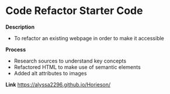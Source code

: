 # Code Refactor Starter Code
**Description**

- To refactor an existing webpage in order to make it accessible


**Process**
- Research sources to understand key concepts
- Refactored HTML to make use of semantic elements
- Added alt attributes to images

**Link**
https://alyssa2296.github.io/Horieson/


